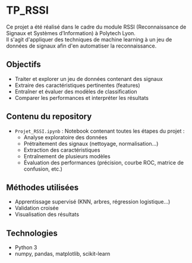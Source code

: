 # TP_RSSI

Ce projet a été réalisé dans le cadre du module RSSI (Reconnaissance de Signaux et Systèmes d’Information) à Polytech Lyon.  
Il s'agit d'appliquer des techniques de machine learning à un jeu de données de signaux afin d'en automatiser la reconnaissance.

## Objectifs

- Traiter et explorer un jeu de données contenant des signaux  
- Extraire des caractéristiques pertinentes (features)  
- Entraîner et évaluer des modèles de classification  
- Comparer les performances et interpréter les résultats  

## Contenu du repository

- `Projet_RSSI.ipynb` : Notebook contenant toutes les étapes du projet :
  - Analyse exploratoire des données
  - Prétraitement des signaux (nettoyage, normalisation…)
  - Extraction des caractéristiques
  - Entraînement de plusieurs modèles
  - Évaluation des performances (précision, courbe ROC, matrice de confusion, etc.)

## Méthodes utilisées

- Apprentissage supervisé (KNN, arbres, régression logistique…)
- Validation croisée
- Visualisation des résultats

## Technologies

- Python 3
- numpy, pandas, matplotlib, scikit-learn
 
